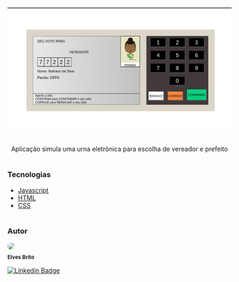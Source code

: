 <h1 align="center">
  <img alt="Projeto Urna Eletrônica" src="images/urna.png">
</h1>

<p align="center">Aplicação simula uma urna eletrônica para escolha de vereador e prefeito</p>

#

### Tecnologias
- [Javascript](https://developer.mozilla.org/pt-BR/docs/Web/JavaScript)
- [HTML]()
- [CSS]()

#

### Autor

<img style="border-radius: 50%;" src="https://avatars3.githubusercontent.com/u/50971534?s=460&u=e96a212ba23f0a02b5cd1c244c1b874c20aed4f2&v=4" width="40px"/>
</br>
<sub><b>Elves Brito</b></sub>

[![Linkedin Badge](https://img.shields.io/badge/-Elves-blue?style=flat-square&logo=Linkedin&logoColor=White&link=https://www.linkedin.com/in/elvesbd/)](https://www.linkedin.com/in/elvesbd/)
